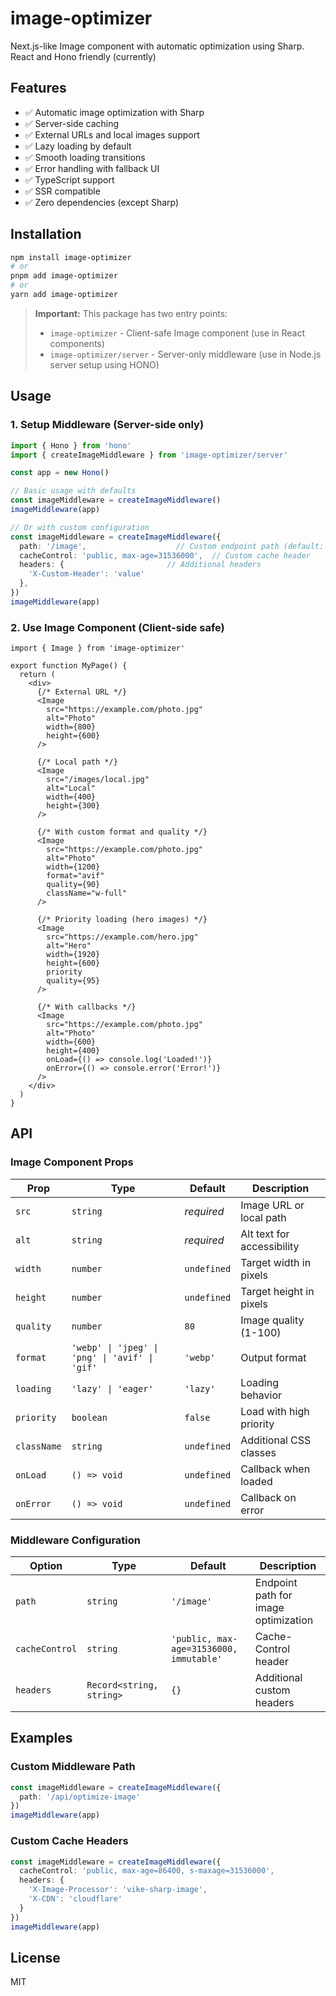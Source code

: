 # image-optimizer

Next.js-like Image component with automatic optimization using Sharp. React and Hono friendly (currently)

## Features

- ✅ Automatic image optimization with Sharp
- ✅ Server-side caching
- ✅ External URLs and local images support
- ✅ Lazy loading by default
- ✅ Smooth loading transitions
- ✅ Error handling with fallback UI
- ✅ TypeScript support
- ✅ SSR compatible
- ✅ Zero dependencies (except Sharp)

## Installation

```bash
npm install image-optimizer
# or
pnpm add image-optimizer
# or
yarn add image-optimizer
```

> **Important:** This package has two entry points:
> - `image-optimizer` - Client-safe Image component (use in React components)
> - `image-optimizer/server` - Server-only middleware (use in Node.js server setup using HONO)

## Usage

### 1. Setup Middleware (Server-side only)

```typescript
import { Hono } from 'hono'
import { createImageMiddleware } from 'image-optimizer/server'

const app = new Hono()

// Basic usage with defaults
const imageMiddleware = createImageMiddleware()
imageMiddleware(app)

// Or with custom configuration
const imageMiddleware = createImageMiddleware({
  path: '/image',                    // Custom endpoint path (default: '/image')
  cacheControl: 'public, max-age=31536000',  // Custom cache header
  headers: {                       // Additional headers
    'X-Custom-Header': 'value'
  },
})
imageMiddleware(app)
```

### 2. Use Image Component (Client-side safe)

```tsx
import { Image } from 'image-optimizer'

export function MyPage() {
  return (
    <div>
      {/* External URL */}
      <Image 
        src="https://example.com/photo.jpg" 
        alt="Photo" 
        width={800} 
        height={600} 
      />

      {/* Local path */}
      <Image 
        src="/images/local.jpg"
        alt="Local" 
        width={400} 
        height={300} 
      />

      {/* With custom format and quality */}
      <Image 
        src="https://example.com/photo.jpg" 
        alt="Photo" 
        width={1200} 
        format="avif" 
        quality={90}
        className="w-full"
      />

      {/* Priority loading (hero images) */}
      <Image 
        src="https://example.com/hero.jpg" 
        alt="Hero" 
        width={1920} 
        height={600} 
        priority
        quality={95}
      />

      {/* With callbacks */}
      <Image 
        src="https://example.com/photo.jpg" 
        alt="Photo" 
        width={600} 
        height={400}
        onLoad={() => console.log('Loaded!')}
        onError={() => console.error('Error!')}
      />
    </div>
  )
}
```

## API

### Image Component Props

| Prop | Type | Default | Description |
|------|------|---------|-------------|
| `src` | `string` | *required* | Image URL or local path |
| `alt` | `string` | *required* | Alt text for accessibility |
| `width` | `number` | `undefined` | Target width in pixels |
| `height` | `number` | `undefined` | Target height in pixels |
| `quality` | `number` | `80` | Image quality (1-100) |
| `format` | `'webp' \| 'jpeg' \| 'png' \| 'avif' \| 'gif'` | `'webp'` | Output format |
| `loading` | `'lazy' \| 'eager'` | `'lazy'` | Loading behavior |
| `priority` | `boolean` | `false` | Load with high priority |
| `className` | `string` | `undefined` | Additional CSS classes |
| `onLoad` | `() => void` | `undefined` | Callback when loaded |
| `onError` | `() => void` | `undefined` | Callback on error |

### Middleware Configuration

| Option | Type | Default | Description |
|--------|------|---------|-------------|
| `path` | `string` | `'/image'` | Endpoint path for image optimization |
| `cacheControl` | `string` | `'public, max-age=31536000, immutable'` | Cache-Control header |
| `headers` | `Record<string, string>` | `{}` | Additional custom headers |


## Examples

### Custom Middleware Path

```typescript
const imageMiddleware = createImageMiddleware({
  path: '/api/optimize-image'
})
imageMiddleware(app)
```

### Custom Cache Headers

```typescript
const imageMiddleware = createImageMiddleware({
  cacheControl: 'public, max-age=86400, s-maxage=31536000',
  headers: {
    'X-Image-Processor': 'vike-sharp-image',
    'X-CDN': 'cloudflare'
  }
})
imageMiddleware(app)
```


## License

MIT

